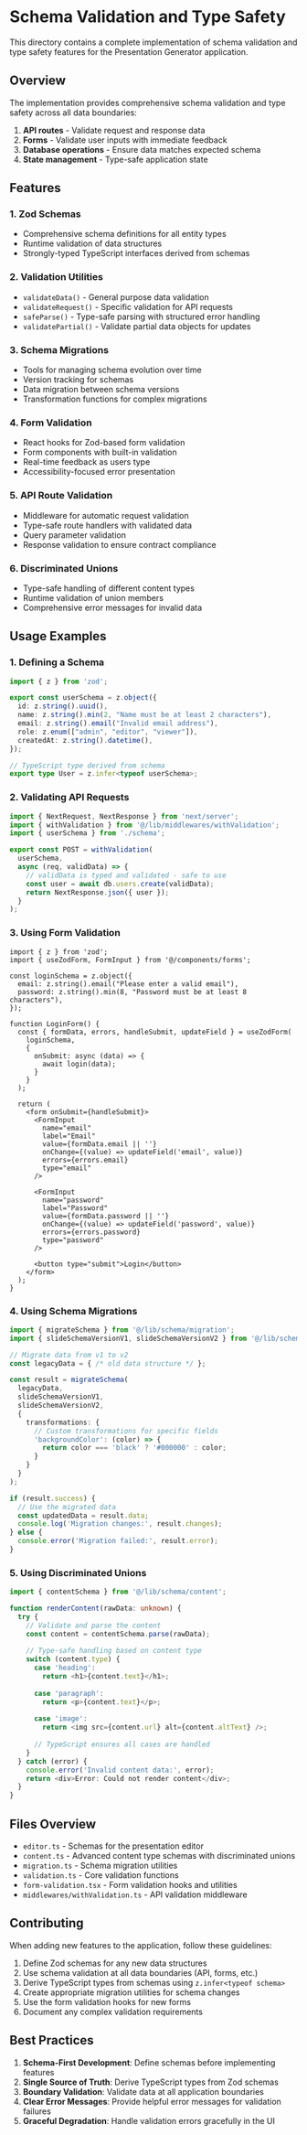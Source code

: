 # Schema Validation and Type Safety

This directory contains a complete implementation of schema validation and type safety features for the Presentation Generator application.

## Overview

The implementation provides comprehensive schema validation and type safety across all data boundaries:

1. **API routes** - Validate request and response data
2. **Forms** - Validate user inputs with immediate feedback
3. **Database operations** - Ensure data matches expected schema
4. **State management** - Type-safe application state

## Features

### 1. Zod Schemas

- Comprehensive schema definitions for all entity types
- Runtime validation of data structures
- Strongly-typed TypeScript interfaces derived from schemas

### 2. Validation Utilities

- `validateData()` - General purpose data validation
- `validateRequest()` - Specific validation for API requests
- `safeParse()` - Type-safe parsing with structured error handling
- `validatePartial()` - Validate partial data objects for updates

### 3. Schema Migrations

- Tools for managing schema evolution over time
- Version tracking for schemas
- Data migration between schema versions
- Transformation functions for complex migrations

### 4. Form Validation

- React hooks for Zod-based form validation
- Form components with built-in validation
- Real-time feedback as users type
- Accessibility-focused error presentation

### 5. API Route Validation

- Middleware for automatic request validation
- Type-safe route handlers with validated data
- Query parameter validation
- Response validation to ensure contract compliance

### 6. Discriminated Unions

- Type-safe handling of different content types
- Runtime validation of union members
- Comprehensive error messages for invalid data

## Usage Examples

### 1. Defining a Schema

```typescript
import { z } from 'zod';

export const userSchema = z.object({
  id: z.string().uuid(),
  name: z.string().min(2, "Name must be at least 2 characters"),
  email: z.string().email("Invalid email address"),
  role: z.enum(["admin", "editor", "viewer"]),
  createdAt: z.string().datetime(),
});

// TypeScript type derived from schema
export type User = z.infer<typeof userSchema>;
```

### 2. Validating API Requests

```typescript
import { NextRequest, NextResponse } from 'next/server';
import { withValidation } from '@/lib/middlewares/withValidation';
import { userSchema } from './schema';

export const POST = withValidation(
  userSchema,
  async (req, validData) => {
    // validData is typed and validated - safe to use
    const user = await db.users.create(validData);
    return NextResponse.json({ user });
  }
);
```

### 3. Using Form Validation

```tsx
import { z } from 'zod';
import { useZodForm, FormInput } from '@/components/forms';

const loginSchema = z.object({
  email: z.string().email("Please enter a valid email"),
  password: z.string().min(8, "Password must be at least 8 characters"),
});

function LoginForm() {
  const { formData, errors, handleSubmit, updateField } = useZodForm(
    loginSchema,
    {
      onSubmit: async (data) => {
        await login(data);
      }
    }
  );

  return (
    <form onSubmit={handleSubmit}>
      <FormInput
        name="email"
        label="Email"
        value={formData.email || ''}
        onChange={(value) => updateField('email', value)}
        errors={errors.email}
        type="email"
      />

      <FormInput
        name="password"
        label="Password"
        value={formData.password || ''}
        onChange={(value) => updateField('password', value)}
        errors={errors.password}
        type="password"
      />

      <button type="submit">Login</button>
    </form>
  );
}
```

### 4. Using Schema Migrations

```typescript
import { migrateSchema } from '@/lib/schema/migration';
import { slideSchemaVersionV1, slideSchemaVersionV2 } from '@/lib/schema/migrations/slide-schema-v1-to-v2';

// Migrate data from v1 to v2
const legacyData = { /* old data structure */ };

const result = migrateSchema(
  legacyData,
  slideSchemaVersionV1,
  slideSchemaVersionV2,
  {
    transformations: {
      // Custom transformations for specific fields
      'backgroundColor': (color) => {
        return color === 'black' ? '#000000' : color;
      }
    }
  }
);

if (result.success) {
  // Use the migrated data
  const updatedData = result.data;
  console.log('Migration changes:', result.changes);
} else {
  console.error('Migration failed:', result.error);
}
```

### 5. Using Discriminated Unions

```typescript
import { contentSchema } from '@/lib/schema/content';

function renderContent(rawData: unknown) {
  try {
    // Validate and parse the content
    const content = contentSchema.parse(rawData);
    
    // Type-safe handling based on content type
    switch (content.type) {
      case 'heading':
        return <h1>{content.text}</h1>;
      
      case 'paragraph':
        return <p>{content.text}</p>;
      
      case 'image':
        return <img src={content.url} alt={content.altText} />;
      
      // TypeScript ensures all cases are handled
    }
  } catch (error) {
    console.error('Invalid content data:', error);
    return <div>Error: Could not render content</div>;
  }
}
```

## Files Overview

- `editor.ts` - Schemas for the presentation editor
- `content.ts` - Advanced content type schemas with discriminated unions
- `migration.ts` - Schema migration utilities
- `validation.ts` - Core validation functions
- `form-validation.tsx` - Form validation hooks and utilities
- `middlewares/withValidation.ts` - API validation middleware

## Contributing

When adding new features to the application, follow these guidelines:

1. Define Zod schemas for any new data structures
2. Use schema validation at all data boundaries (API, forms, etc.)
3. Derive TypeScript types from schemas using `z.infer<typeof schema>`
4. Create appropriate migration utilities for schema changes
5. Use the form validation hooks for new forms
6. Document any complex validation requirements

## Best Practices

1. **Schema-First Development**: Define schemas before implementing features
2. **Single Source of Truth**: Derive TypeScript types from Zod schemas
3. **Boundary Validation**: Validate data at all application boundaries
4. **Clear Error Messages**: Provide helpful error messages for validation failures
5. **Graceful Degradation**: Handle validation errors gracefully in the UI 